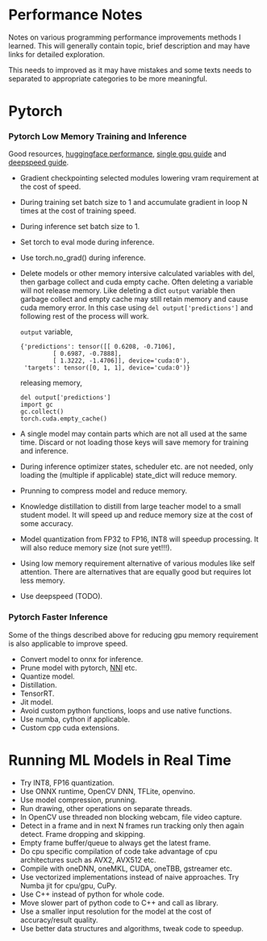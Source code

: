 # Performance Notes

Notes on various programming performance improvements methods I learned. This will generally contain topic, brief description and may have links for detailed exploration.

This needs to improved as it may have mistakes and some texts needs to separated to appropriate categories to be more meaningful.

# Pytorch 

### Pytorch Low Memory Training and Inference

Good resources, [huggingface performance](https://huggingface.co/docs/transformers/performance), [single gpu guide](https://huggingface.co/docs/transformers/perf_train_gpu_one) and [deepspeed guide](https://huggingface.co/docs/transformers/main_classes/deepspeed).

- Gradient checkpointing selected modules lowering vram requirement at the cost of speed. 
- During training set batch size to 1 and accumulate gradient in loop N times at the cost of training speed.
- During inference set batch size to 1.
- Set torch to eval mode during inference.
- Use torch.no_grad() during inference.
- Delete models or other memory intersive calculated variables with del, then garbage collect and cuda empty cache. Often deleting a variable will not release memory. Like deleting a dict `output` variable then garbage collect and empty cache may still retain memory and cause cuda memory error. In this case using `del output['predictions']` and following rest of the process will work.

  `output` variable,
  ```
  {'predictions': tensor([[ 0.6208, -0.7106],
           [ 0.6987, -0.7888],
           [ 1.3222, -1.4706]], device='cuda:0'),
   'targets': tensor([0, 1, 1], device='cuda:0')}
  ```

  releasing memory,
  ```
  del output['predictions']
  import gc
  gc.collect()
  torch.cuda.empty_cache()
  ``` 
- A single model may contain parts which are not all used at the same time. Discard or not loading those keys will save memory for training and inference.
- During inference optimizer states, scheduler etc. are not needed, only loading the (multiple if applicable) state_dict will reduce memory.
- Prunning to compress model and reduce memory.
- Knowledge distillation to distill from large teacher model to a small student model. It will speed up and reduce memory size at the cost of some accuracy.
- Model quantization from FP32 to FP16, INT8 will speedup processing. It will also reduce memory size (not sure yet!!!).
- Using low memory requirement alternative of various modules like self attention. There are alternatives that are equally good but requires lot less memory.
- Use deepspeed (TODO).

### Pytorch Faster Inference

Some of the things described above for reducing gpu memory requirement is also applicable to improve speed.

- Convert model to onnx for inference.
- Prune model with pytorch, [NNI](https://github.com/microsoft/nni) etc.
- Quantize model.
- Distillation.
- TensorRT.
- Jit model.
- Avoid custom python functions, loops and use native functions.
- Use numba, cython if applicable.
- Custom cpp cuda extensions.

# Running ML Models in Real Time



- Try INT8, FP16 quantization.
- Use ONNX runtime, OpenCV DNN, TFLite, openvino.
- Use model compression, prunning.
- Run drawing, other operations on separate threads.
- In OpenCV use threaded non blocking webcam, file video capture.   
- Detect in a frame and in next N frames run tracking only then again detect. Frame dropping and skipping.
- Empty frame buffer/queue to always get the latest frame.
- Do cpu specific compilation of code take advantage of cpu architectures such as AVX2, AVX512 etc.
- Compile with oneDNN, oneMKL, CUDA, oneTBB, gstreamer etc.
- Use vectorized implementations instead of naive approaches. Try Numba jit for cpu/gpu, CuPy.
- Use C++ instead of python for whole code.
- Move slower part of python code to C++ and call as library.
- Use a smaller input resolution for the model at the cost of accuracy/result quality.
- Use better data structures and algorithms, tweak code to speedup.

